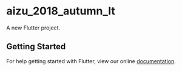 # aizu_2018_autumn_lt

A new Flutter project.

## Getting Started

For help getting started with Flutter, view our online
[documentation](https://flutter.io/).
